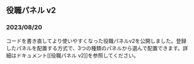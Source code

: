 ## 役職パネル v2
### 2023/08/20

コードを書き直してより使いやすくなった役職パネルv2を公開しました。登録したパネルを配置する方式で、3つの種類のパネルから選んで配置できます。詳細はドキュメント[[役職パネル v2]]を参照してください。
